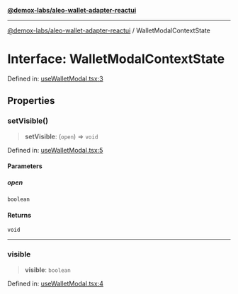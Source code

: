 [**@demox-labs/aleo-wallet-adapter-reactui**](../README.md)

***

[@demox-labs/aleo-wallet-adapter-reactui](../README.md) / WalletModalContextState

# Interface: WalletModalContextState

Defined in: [useWalletModal.tsx:3](https://github.com/demox-labs/aleo-wallet-adapter/blob/818636b4a87a5b81f15303d0099057a3563c844a/packages/ui/src/useWalletModal.tsx#L3)

## Properties

### setVisible()

> **setVisible**: (`open`) => `void`

Defined in: [useWalletModal.tsx:5](https://github.com/demox-labs/aleo-wallet-adapter/blob/818636b4a87a5b81f15303d0099057a3563c844a/packages/ui/src/useWalletModal.tsx#L5)

#### Parameters

##### open

`boolean`

#### Returns

`void`

***

### visible

> **visible**: `boolean`

Defined in: [useWalletModal.tsx:4](https://github.com/demox-labs/aleo-wallet-adapter/blob/818636b4a87a5b81f15303d0099057a3563c844a/packages/ui/src/useWalletModal.tsx#L4)

